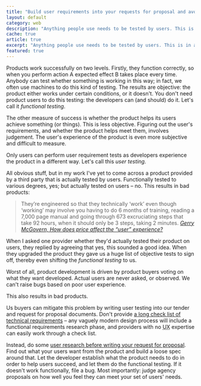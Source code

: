```yaml
---
title: "Build user requirements into your requests for proposal and avoid long functional check lists"
layout: default
category: web
description: "Anything people use needs to be tested by users. This is in addition to functional <em>does it work?</em> testing. Product commissioners can procure better products by avoiding long, functional check list requests for proposal and doing some user research first. Make providers demonstrate their ability to meet user needs."
cache: true
article: true
excerpt: "Anything people use needs to be tested by users. This is in addition to functional <em>does it work?</em> testing. Product commissioners can procure better products by avoiding long, functional check list requests for proposal and doing some user research first. Make providers demonstrate their ability to meet user needs."
featured: true
---
```


Products work successfully on two levels. Firstly, they function correctly, so when you perform action A expected effect B takes place every time. Anybody can test whether something is working in this way; in fact, we often use machines to do this kind of testing. The results are objective: the product either works under certain conditions, or it doesn't. You don't need product users to do this testing: the developers can (and should) do it. Let's call it _functional testing_.

The other measure of success is whether the product helps its users achieve something (or things). This is less objective. Figuring out the user's requirements, and whether the product helps meet them, involves judgement. The user's experience of the product is even more subjective and difficult to measure.

Only users can perform user requirement tests as developers experience the product in a different way. Let's call this _user testing_.

All obvious stuff, but in my work I've yet to come across a product provided by a third party that is actually tested by users. Functionally tested to various degrees, yes; but actually tested on users &#8211; no. This results in bad products:

> They’re engineered so that they technically ‘work’ even though ‘working’ may involve you having to do 6 months of training, reading a 7,000 page manual and going through 673 excruciating steps that take 92 hours, when it should only be 3 steps, taking 2 minutes. <cite><a href="http://www.gerrymcgovern.com/new-thinking/how-does-price-affect-%E2%80%9Cuser%E2%80%9D-experience">Gerry McGovern, How does price affect the “user” experience?</a></cite>

When I asked one provider whether they'd actually tested their product on users, they replied by agreeing that yes, this sounded a good idea. When they upgraded the product they gave us a huge list of objective tests to sign off, thereby even shifting the _functional testing_ to us.

Worst of all, product development is driven by product buyers voting on what they want developed. Actual users are never asked, or observed. We can't raise bugs based on poor user experience.

This also results in bad products.

Us buyers can mitigate this problem by writing user testing into our tender and request for proposal documents. Don't provide [a long check list of technical requirements](https://elearningindustry.com/learning-management-systems-comparison-checklist-of-features) &#8211; any vaguely modern design process will include a functional requirements research phase, and providers with no <abbr title="User experience">UX</abbr> expertise can easily work through a check list.

Instead, do some [user research before writing your request for proposal](/2016/02/5-day-sprint-clear-left-self-service/). Find out what your users want from the product and build a loose spec around that. Let the developer establish what the product needs to do in order to help users succeed, and let them do the functional testing. If it doesn't work functionally, file a bug. Most importantly: judge agency proposals on how well you feel they can meet your set of users' needs.
